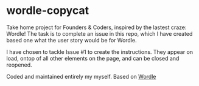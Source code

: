 # wordle-copycat

Take home project for Founders & Coders, inspired by the lastest craze: Wordle!
The task is to complete an issue in this repo, which I have created based one what the user story would be for Wordle.

I have chosen to tackle Issue #1 to create the instructions. They appear on load, ontop of all other elements on the page, and can be closed and reopened.

Coded and maintained entirely my myself. Based on [Wordle](https://www.powerlanguage.co.uk/wordle/)
